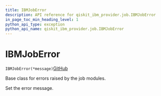 ```yaml
---
title: IBMJobError
description: API reference for qiskit_ibm_provider.job.IBMJobError
in_page_toc_min_heading_level: 1
python_api_type: exception
python_api_name: qiskit_ibm_provider.job.IBMJobError
---
```


# IBMJobError

<span id="qiskit_ibm_provider.job.IBMJobError" />

`IBMJobError(*message)`[GitHub](https://github.com/qiskit/qiskit-ibm-provider/tree/stable/0.7/qiskit_ibm_provider/job/exceptions.py "view source code")

Base class for errors raised by the job modules.

Set the error message.

